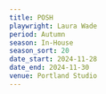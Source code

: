 ```yaml
---
title: POSH
playwright: Laura Wade
period: Autumn
season: In-House
season_sort: 20
date_start: 2024-11-28
date_end: 2024-11-30
venue: Portland Studio
---
```

